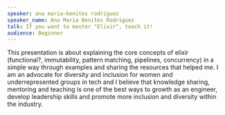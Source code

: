 ```yaml
---
speaker: ana maria-benites rodriguez
speaker_name: Ana Maria Benites Rodriguez
talk: If you want to master "Elixir", teach it!
audience: Beginner
---
```

<p>This presentation is about explaining the core concepts of elixir (functional?, immutability, pattern matching, pipelines, concurrency) in a simple way through examples and sharing the resources that helped me. I am an advocate for diversity and inclusion for women and underrepresented groups in tech and I believe that knowledge sharing, mentoring and teaching is one of the best ways to growth as an engineer, develop leadership skills and promote more inclusion and diversity within the industry.</p>
